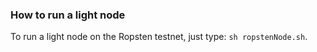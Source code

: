 ### How to run a light node
To run a light node on the Ropsten testnet, just type:
`sh ropstenNode.sh`.
